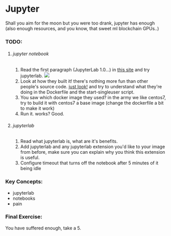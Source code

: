 # Jupyter

Shall you aim for the moon but you were too drank, jupyter has enough (also enough resources, and you know, that sweet ml blockchain GPUs..)<br>

### TODO:
1. ###### jupyter notebook
    1. Read the first paragraph (JupyterLab 1.0...) in [this site](https://jupyter.org/index.html) and try jupyterlab. 
    ![](https://i.pinimg.com/originals/cb/c2/4f/cbc24f8a36110d636dbe32a60f6772c1.jpg) 
    2. Look at how they built it! there's nothing more fun than other people's source code. [just look!](https://github.com/jupyter/docker-stacks/tree/master/base-notebook) and try to understand what they're doing in the Dockerfile and the start-singleuser script.
    3. You saw which docker image they used? in the army we like centos7, try to build it with centos7 a base image (change the dockerfile a bit to make it work)
    4. Run it. works? Good.


2. ###### jupyterlab  
    1. Read what jupyterlab is, what are it's benefits.
    2. Add jupyterlab and any jupyterlab extension you'd like to your image from before, make sure you can explain why you think this extension is useful.
    3. Configure timeout that turns off the notebook after 5 minutes of it being idle

### Key Concepts:
- jupyterlab
- notebooks
- pain

### Final Exercise:
You have suffered enough, take a 5.
